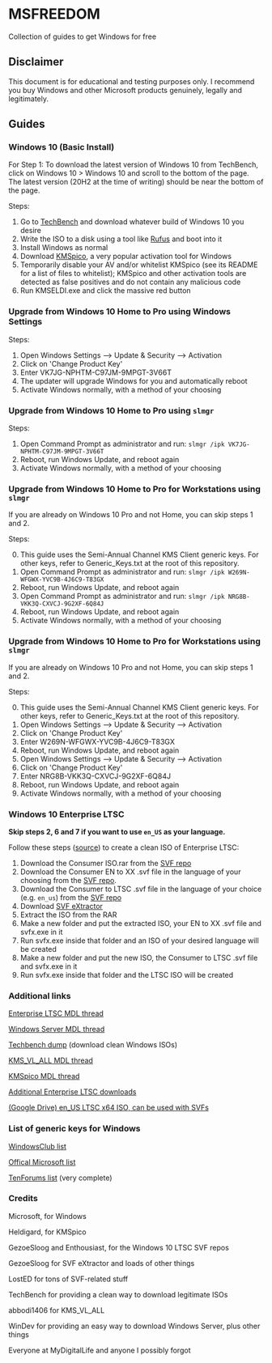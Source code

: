 # MSFREEDOM
Collection of guides to get Windows for free

## Disclaimer
This document is for educational and testing purposes only. I recommend you buy Windows and other Microsoft products genuinely, legally and legitimately.

## Guides

### Windows 10 (Basic Install)

For Step 1: To download the latest version of Windows 10 from TechBench, click on Windows 10 > Windows 10 and scroll to the bottom of the page. The latest version (20H2 at the time of writing) should be near the bottom of the page.

Steps: 

1. Go to [TechBench](https://tb.32767.ga/) and download whatever build of Windows 10 you desire
2. Write the ISO to a disk using a tool like [Rufus](https://rufus.ie/) and boot into it
3. Install Windows as normal
4. Download [KMSpico](https://forums.mydigitallife.net/threads/kmspico-official-thread.65739/), a very popular activation tool for Windows
5. Temporarily disable your AV and/or whitelist KMSpico (see its README for a list of files to whitelist); KMSpico and other activation tools are detected as false positives and do not contain any malicious code
6. Run KMSELDI.exe and click the massive red button

### Upgrade from Windows 10 Home to Pro using Windows Settings

Steps:

1. Open Windows Settings --> Update & Security --> Activation
2. Click on 'Change Product Key'
3. Enter VK7JG-NPHTM-C97JM-9MPGT-3V66T
4. The updater will upgrade Windows for you and automatically reboot
5. Activate Windows normally, with a method of your choosing 

### Upgrade from Windows 10 Home to Pro using `slmgr`

Steps: 

1. Open Command Prompt as administrator and run:
   `slmgr /ipk VK7JG-NPHTM-C97JM-9MPGT-3V66T`
2. Reboot, run Windows Update, and reboot again
3. Activate Windows normally, with a method of your choosing 

### Upgrade from Windows 10 Home to Pro for Workstations using `slmgr`

If you are already on Windows 10 Pro and not Home, you can skip steps 1 and 2.

Steps:

0. This guide uses the Semi-Annual Channel KMS Client generic keys. For other keys, refer to Generic_Keys.txt at the root of this repository.
1. Open Command Prompt as administrator and run:
   `slmgr /ipk W269N-WFGWX-YVC9B-4J6C9-T83GX`
2. Reboot, run Windows Update, and reboot again
3. Open Command Prompt as administrator and run:
   `slmgr /ipk NRG8B-VKK3Q-CXVCJ-9G2XF-6Q84J`
4. Reboot, run Windows Update, and reboot again
5. Activate Windows normally, with a method of your choosing 

### Upgrade from Windows 10 Home to Pro for Workstations using `slmgr`

If you are already on Windows 10 Pro and not Home, you can skip steps 1 and 2.

Steps:

0. This guide uses the Semi-Annual Channel KMS Client generic keys. For other keys, refer to Generic_Keys.txt at the root of this repository.
1. Open Windows Settings --> Update & Security --> Activation
2. Click on 'Change Product Key'
3. Enter W269N-WFGWX-YVC9B-4J6C9-T83GX
4. Reboot, run Windows Update, and reboot again
5. Open Windows Settings --> Update & Security --> Activation
6. Click on 'Change Product Key'
7. Enter NRG8B-VKK3Q-CXVCJ-9G2XF-6Q84J
8. Reboot, run Windows Update, and reboot again
9. Activate Windows normally, with a method of your choosing 

### Windows 10 Enterprise LTSC

**Skip steps 2, 6 and 7 if you want to use `en_US` as your language.**

Follow these steps ([source](https://forums.mydigitallife.net/threads/info-discussion-downloads-windows-10-1809-final-b-17763-xxx-pc-rs5.77945/page-312#post-1601664)) to create a clean ISO of Enterprise LTSC:

1. Download the Consumer ISO.rar from the [SVF repo](https://cloud.mail.ru/public/2fYm/2bzdHD4X2/)
2. Download the Consumer EN to XX .svf file in the language of your choosing from the [SVF repo](https://cloud.mail.ru/public/2fYm/2bzdHD4X2/). 
3. Download the Consumer to LTSC .svf file in the language of your choice (e.g. `en_us`) from the [SVF repo](https://cloud.mail.ru/public/2fYm/2bzdHD4X2/)
4. Download [SVF eXtractor](https://www.softpedia.com/get/System/Back-Up-and-Recovery/SVF-eXtractor.shtml)
5. Extract the ISO from the RAR
6. Make a new folder and put the extracted ISO, your EN to XX .svf file and svfx.exe in it
7. Run svfx.exe inside that folder and an ISO of your desired language will be created
8. Make a new folder and put the new ISO, the Consumer to LTSC .svf file and svfx.exe in it
9. Run svfx.exe inside that folder and the LTSC ISO will be created

### Additional links

[Enterprise LTSC MDL thread](https://forums.mydigitallife.net/threads/discussion-windows-10-enterprise-n-ltsc-2019.76325/)

[Windows Server MDL thread](https://forums.mydigitallife.net/threads/the-windows-server-repository.49120/)

[Techbench dump](https://tb.32767.ga/) (download clean Windows ISOs)

[KMS_VL_ALL MDL thread](https://forums.mydigitallife.net/threads/kms_vl_all-smart-activation-script.79535/)

[KMSpico MDL thread](https://forums.mydigitallife.net/threads/kmspico-official-thread.65739/)

[Additional Enterprise LTSC downloads](https://forums.mydigitallife.net/threads/info-discussion-downloads-windows-10-1809-final-b-17763-xxx-pc-rs5.77945/page-51#post-1467631)

[(Google Drive) en_US LTSC x64 ISO, can be used with SVFs](https://drive.google.com/file/d/1_hpyK3usbR2oRsjNZ6NoPNqSGAPpSxgd/view)

### List of generic keys for Windows

[WindowsClub list](https://www.thewindowsclub.com/generic-windows-10-product-keys-to-install-windows-10-enterprise)

[Offical Microsoft list](https://docs.microsoft.com/en-us/windows-server/get-started/kmsclientkeys)

[TenForums list](https://www.tenforums.com/tutorials/95922-generic-product-keys-install-windows-10-editions.html) (very complete)

### Credits

Microsoft, for Windows

Heldigard, for KMSpico

GezoeSloog and Enthousiast, for the Windows 10 LTSC SVF repos

GezoeSloog for SVF eXtractor and loads of other things

LostED for tons of SVF-related stuff

TechBench for providing a clean way to download legitimate ISOs

abbodi1406 for KMS_VL_ALL

WinDev for providing an easy way to download Windows Server, plus other things

Everyone at MyDigitalLife and anyone I possibly forgot


